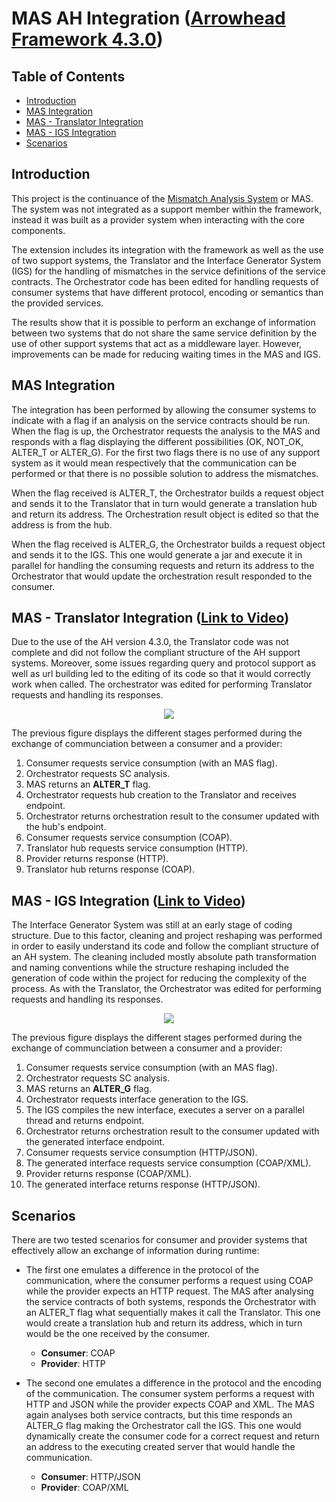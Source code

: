# MAS AH Integration ([Arrowhead Framework 4.3.0](https://github.com/arrowhead-f/core-java-spring#arrowhead-framework-430))

## Table of Contents
- [Introduction](#introduction)
- [MAS Integration](#mas-integration)
- [MAS - Translator Integration](#mas-translator-integration)
- [MAS - IGS Integration](#mas-igs-integration)
- [Scenarios](#scenarios)

## Introduction

This project is the continuance of the [Mismatch Analysis System](https://github.com/fernand0labra/mismatch-analysis-system) or MAS. The system was not integrated as a support member within the framework, instead it was built as a provider system when interacting with the core components. 

The extension includes its integration with the framework as well as the use of two support systems, the Translator and the Interface Generator System (IGS) for the handling of mismatches in the service definitions of the service contracts. The Orchestrator code has been edited for handling requests of consumer systems that have different protocol, encoding or semantics than the provided services.

The results show that it is possible to perform an exchange of information between two systems that do not share the same service definition by the use of other support systems that act as a middleware layer. However, improvements can be made for reducing waiting times in the MAS and IGS.

## MAS Integration

The integration has been performed by allowing the consumer systems to indicate with a flag if an analysis on the service contracts should be run. When the flag is up, the Orchestrator requests the analysis to the MAS and responds with a flag displaying the different possibilities (OK, NOT_OK, ALTER_T or ALTER_G). For the first two flags there is no use of any support system as it would mean respectively that the communication can be performed or that there is no possible solution to address the mismatches.

When the flag received is ALTER_T, the Orchestrator builds a request object and sends it to the Translator that in turn would generate a translation hub and return its address. The Orchestration result object is edited so that the address is from the hub.

When the flag received is ALTER_G, the Orchestrator builds a request object and sends it to the IGS. This one would generate a jar and execute it in parallel for handling the consuming requests and return its address to the Orchestrator that would update the orchestration result responded to the consumer.

## MAS - Translator Integration ([Link to Video](https://youtu.be/aTH2UHaNN6Y))

Due to the use of the AH version 4.3.0, the Translator code was not complete and did not follow the compliant structure of the AH support systems. Moreover, some issues regarding query and protocol support as well as url building led to the editing of its code so that it would correctly work when called. The orchestrator was edited for performing Translator requests and handling its responses.

<p align="center">
  <img src="https://user-images.githubusercontent.com/70638694/178143445-9b7b5f93-bdaa-403c-8587-9b9ed32b3ad7.png"/>
</p>

The previous figure displays the different stages performed during the exchange of communciation between a consumer and a provider:
1. Consumer requests service consumption (with an MAS flag).
2. Orchestrator requests SC analysis.
3. MAS returns an **ALTER_T** flag.
4. Orchestrator requests hub creation to the Translator and receives endpoint.
5. Orchestrator returns orchestration result to the consumer updated with the hub's endpoint.
6. Consumer requests service consumption (COAP).
7. Translator hub requests service consumption (HTTP).
8. Provider returns response (HTTP).
9. Translator hub returns response (COAP).

## MAS - IGS Integration ([Link to Video](https://youtu.be/UbYFUnEFCoc))

The Interface Generator System was still at an early stage of coding structure. Due to this factor, cleaning and project reshaping was performed in order to easily understand its code and follow the compliant structure of an AH system. The cleaning included mostly absolute path transformation and naming conventions while the structure reshaping included the generation of code within the project for reducing the complexity of the process. As with the Translator, the Orchestrator was edited for performing requests and handling its responses.

<p align="center">
  <img src="https://user-images.githubusercontent.com/70638694/178144248-8e70d1fd-cc60-4778-86a2-0d2187b46fd8.png"/>
</p>

The previous figure displays the different stages performed during the exchange of communciation between a consumer and a provider:
1. Consumer requests service consumption (with an MAS flag).
2. Orchestrator requests SC analysis.
3. MAS returns an **ALTER_G** flag.
4. Orchestrator requests interface generation to the IGS.
5. The IGS compiles the new interface, executes a server on a parallel thread and returns endpoint.
6. Orchestrator returns orchestration result to the consumer updated with the generated interface endpoint.
7. Consumer requests service consumption (HTTP/JSON).
8. The generated interface requests service consumption (COAP/XML).
9. Provider returns response (COAP/XML).
10. The generated interface returns response (HTTP/JSON).

## Scenarios

There are two tested scenarios for consumer and provider systems that effectively allow an exchange of information during runtime:
* The first one emulates a difference in the protocol of the communication, where the consumer performs a request using COAP while the provider expects an HTTP request. The MAS after analysing the service contracts of both systems, responds the Orchestrator with an ALTER_T flag what sequentially makes it call the Translator. This one would create a translation hub and return its address, which in turn would be the one received by the consumer. 
  - **Consumer**: COAP
  - **Provider**: HTTP
  
* The second one emulates a difference in the protocol and the encoding of the communication. The consumer system performs a request with HTTP and JSON while the provider expects COAP and XML. The MAS again analyses both service contracts, but this time responds an ALTER_G flag making the Orchestrator call the IGS. This one would dynamically create the consumer code for a correct request and return an address to the executing created server that would handle the communication.
  - **Consumer**: HTTP/JSON
  - **Provider**: COAP/XML
